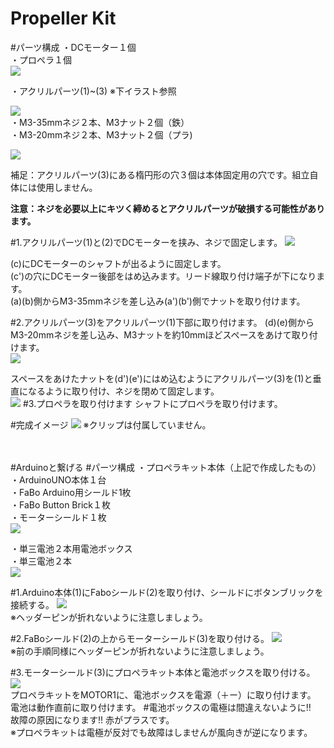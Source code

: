 # Propeller Kit

#パーツ構成
・DCモーター１個<br>
・プロペラ１個<br>
![](../img/kit/manual/propl_kit01.jpg)

・アクリルパーツ(1)~(3) ※下イラスト参照

![](../img/kit/manual/propl_kit00.jpg)
<br>
・M3-35mmネジ２本、M3ナット２個（鉄）<br>
・M3-20mmネジ２本、M3ナット２個（プラ)

![](../img/kit/manual/propl_kit02.jpg)

補足：アクリルパーツ(3)にある楕円形の穴３個は本体固定用の穴です。組立自体には使用しません。

**注意：ネジを必要以上にキツく締めるとアクリルパーツが破損する可能性があります。**

#1.アクリルパーツ(1)と(2)でDCモーターを挟み、ネジで固定します。
![](../img/kit/manual/propl_kit03.jpg)

(c)にDCモーターのシャフトが出るように固定します。<br>
(c')の穴にDCモーター後部をはめ込みます。リード線取り付け端子が下になります。<br>
(a)(b)側からM3-35mmネジを差し込み(a')(b')側でナットを取り付けます。

#2.アクリルパーツ(3)をアクリルパーツ(1)下部に取り付けます。
(d)(e)側からM3-20mmネジを差し込み、M3ナットを約10mmほどスペースをあけて取り付けます。<br>
![](../img/kit/manual/propl_kit04.jpg)

スペースをあけたナットを(d')(e')にはめ込むようにアクリルパーツ(3)を(1)と垂直になるように取り付け、ネジを閉めて固定します。<br>
![](../img/kit/manual/propl_kit05.jpg)
#3.プロペラを取り付けます
シャフトにプロペラを取り付けます。

#完成イメージ
![](../img/kit/product/1203_PropellerKit_product.jpg)
※クリップは付属していません。<br><br><br>

#Arduinoと繋げる
#パーツ構成
・プロペラキット本体（上記で作成したもの）<br>
・ArduinoUNO本体１台<br>
・FaBo Arduino用シールド1枚<br>
・FaBo Button Brick１枚<br>
・モーターシールド１枚<br>
![](../img/kit/manual/propl_kit06.jpg)

・単三電池２本用電池ボックス<br>
・単三電池２本<br>
![](../img/kit/manual/propl_kit07.jpg)

#1.Arduino本体(1)にFaboシールド(2)を取り付け、シールドにボタンブリックを接続する。
![](../img/kit/manual/propl_kit08.jpg)<br>
※ヘッダーピンが折れないように注意しましょう。

#2.FaBoシールド(2)の上からモーターシールド(3)を取り付ける。
![](../img/kit/manual/propl_kit09.jpg)<br>
※前の手順同様にヘッダーピンが折れないように注意しましょう。

#3.モーターシールド(3)にプロペラキット本体と電池ボックスを取り付ける。
![](../img/kit/manual/propl_kit10.jpg)<br>
プロペラキットをMOTOR1に、電池ボックスを電源（＋ー）に取り付けます。<br>
電池は動作直前に取り付けます。
#電池ボックスの電極は間違えないように!!<br>故障の原因になります!!
赤がプラスです。<br>
※プロペラキットは電極が反対でも故障はしませんが風向きが逆になります。


